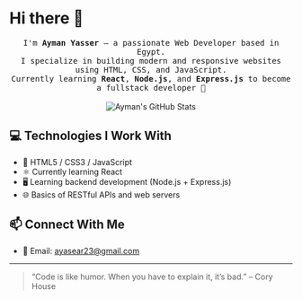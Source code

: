# Hi there 👋

<p align="center">
  <samp>
    I'm <strong>Ayman Yasser</strong> — a passionate Web Developer based in Egypt.<br/>
    I specialize in building modern and responsive websites using HTML, CSS, and JavaScript.<br/>
    Currently learning <strong>React</strong>, <strong>Node.js</strong>, and <strong>Express.js</strong> to become a fullstack developer 🚀
  </samp>
  <br/><br/>
  <img src="https://github-readme-stats.vercel.app/api?username=your-github-username&show_icons=true&theme=radical" alt="Ayman's GitHub Stats"/>
</p>

## 💻 Technologies I Work With

- 🧱 HTML5 / CSS3 / JavaScript
- ⚛️ Currently learning React
- 🖥️ Learning backend development (Node.js + Express.js)
- 🌐 Basics of RESTful APIs and web servers

## 📫 Connect With Me

- 📧 Email: [ayasear23@gmail.com](mailto:ayasear23@gmail.com)

---

> “Code is like humor. When you have to explain it, it’s bad.” – Cory House



<!-- لو بتستخدم WakaTime احذف التعليق وحط اليوزر -->
<!--
<img src="https://github-readme-streak-stats.herokuapp.com?user=⟪your-github-username⟫" alt="GitHub Streak"/>
-->

